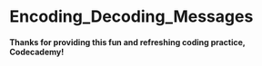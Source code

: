 # Encoding_Decoding_Messages
#### Thanks for providing this fun and refreshing coding practice, Codecademy!
